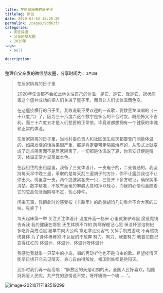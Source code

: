 ```yaml
---
title: 在居家隔离的日子里
titleTag: 原创
date: 2020-03-03 18:25:20
permalink: /pages/9dd63f/
categories: 
  - 闲言碎语
  - 父亲的朋友圈
  - 2020年
tags: 
  - null

description: 
---
```

整理自父亲发的微信朋友圈，分享时间为：`3月3日`

> 在居家隔离的日子里
>
> 2020年任谁都不会如此地关注自己的体温，是它、是它、就是它，冠状病毒这个瘟神成功的把人们关进了屋子里，而且让人们谈体温而色变。
>
> 在这瘟疫横行的日子里，我敢说最不受欢迎的一首歌，要数黑龙演唱的《三十八度六》了，因为三十八度六这个数字是多么的不合时宜，既恐怖又不吉利，而三十六度五才是人们想要的正常值，毕竟谁都想拥有一个健康的体魄和正常的体温。
>
> 在居家隔离的日子里，当地村委负责人和社区医生每天都要登门测量体温的，如果发烧的话后果很严重，那是肯定要带走隔离治疗的，从形式上就变成了定点隔离而不是居家隔离了，一切都是体温说了算，你若安好便是晴天，体温正常方显英雄本色。
>
> 在我租住的出租屋里，我备了三支体温计，一支电子的，二支普通的。我坚持每天早中晚三量，采取的是每天刮三遍胡子的方针，你不让露脸我也不让你出头。嘴里含一支，两个胳肢窝各夹一只，三管齐下多方取证，确保实事清楚，数字精准，不敢有丝毫的麻癖大意和掉以轻心，而我的心情也会随着它的忽高勿低而阴晴不定，忧心仲仲。
>
> 闲来无事，我把此时的感受按《卡路里》的韵律胡诌几句看合不合大家的口味，見笑了！
>
> 
>
> 每天起床第一举
> 关注关注体温计
> 温度升高一格米
> 心里就象驴踢里
> 魔镜魔镜告诉我
> 我的健康在哪里
> 天生体质不咋的
> 防寒保暖记心里
> 保温杯里泡枸杞
> 多吃青菜戒油腻
> 猪羊牛肉大公鸡
> 拿走拿走别客气
> 关掉手机戒游戏
> 不再熬夜伤身体
> 为了身体棒棒的
> 不达目的不放弃
> 努力、努力、我要努力
> 我要把自己变得杠杠的
> 体温计、体温计、体温计呀体温计
>
> 
>
> 我感觉我就象一只笼中的小鸟，唱的再动听他也不是自由的歌。希望疫情区能早日拔开乌云见晴天，身心自由得解放，祖国到处都是艳阳天。
>
> 到那时我们再一起高唱：“解放区的天是明朗的天，全国人民好喜欢，祖国妈妈爱人民呢，共产党的恩情说不完，呀呼嗨嗨一个嗨……”。

![image-20210717182519299](http://t.eryajf.net/imgs/2021/09/70b016ca3550c921.jpg)